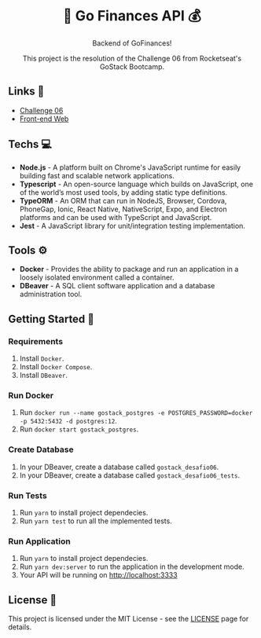 <h1 align="center">🚀 Go Finances API 💰</h1>

<div align="center">
    <p>Backend of GoFinances!</p>
    <p>This project is the resolution of the Challenge 06 from Rocketseat's GoStack Bootcamp.</p>
</div>

## Links 🔗

- [Challenge 06](https://github.com/Rocketseat/bootcamp-gostack-desafios/tree/master/desafio-database-upload)
- [Front-end Web](https://github.com/guilhermekuni/go-finances-web)

## Techs 💻

- **Node.js** - A platform built on Chrome's JavaScript runtime for easily building fast and scalable network applications.
- **Typescript** - An open-source language which builds on JavaScript, one of the world’s most used tools, by adding static type definitions.
- **TypeORM** - An ORM that can run in NodeJS, Browser, Cordova, PhoneGap, Ionic, React Native, NativeScript, Expo, and Electron platforms and can be used with TypeScript and JavaScript.
- **Jest** - A JavaScript library for unit/integration testing implementation.

## Tools ⚙️

- **Docker** - Provides the ability to package and run an application in a loosely isolated environment called a container.
- **DBeaver** - A SQL client software application and a database administration tool.

## Getting Started 🚀

### Requirements

1. Install `Docker`.
2. Install `Docker Compose`.
3. Install `DBeaver`.

### Run Docker

1. Run `docker run --name gostack_postgres -e POSTGRES_PASSWORD=docker -p 5432:5432 -d postgres:12`.
2. Run `docker start gostack_postgres`.

### Create Database

1. In your DBeaver, create a database called `gostack_desafio06`.
2. In your DBeaver, create a database called `gostack_desafio06_tests`.

### Run Tests

1. Run `yarn` to install project dependecies.
2. Run `yarn test` to run all the implemented tests.

### Run Application

1. Run `yarn` to install project dependecies.
2. Run `yarn dev:server` to run the application in the development mode.
3. Your API will be running on [http://localhost:3333](http://localhost:3333)

## License 📃

This project is licensed under the MIT License - see the [LICENSE](https://opensource.org/licenses/MIT) page for details.

